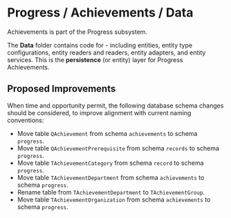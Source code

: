 # Progress / Achievements / Data

Achievements is part of the Progress subsystem.
  
The **Data** folder contains code for - including entities, entity type configurations, entity readers and readers, entity adapters, and entity services. This is the **persistence** (or entity) layer for Progress Achievements.

## Proposed Improvements

When time and opportunity permit, the following database schema changes should be considered, to improve alignment with current naming conventions:

* Move table `QAchievement` from schema `achievements` to schema `progress`.
* Move table `QAchievementPrerequisite` from schema `records` to schema `progress`.
* Move table `TAchievementCategory` from schema `record` to schema `progress`.
* Move table `TAchievementDepartment` from schema `achievements` to schema `progress`.
* Rename table from `TAchievementDepartment` to `TAchievementGroup`.
* Move table `TAchievementOrganization` from schema `achievements` to schema `progress`.
